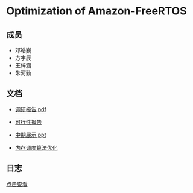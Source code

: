 # Optimization of Amazon-FreeRTOS

## 成员
* 邓皓巍
* 方宇辰
* 王梓涵
* 朱河勤

## 文档

* [调研报告 pdf](report-research/research-report.pdf) 

* [可行性报告](report-feasibility/README.md)

* [中期展示 ppt](report-midterm/optimize-amazon-freertos.pptx)

* [内存调度算法优化](https://github.com/OSH-2018/X-Optimization-of-Amazon-FreeRTOS/tree/master/mem-management)

## 日志
[点击查看](log.md)
